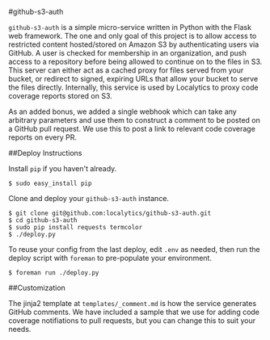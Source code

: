 #github-s3-auth

`github-s3-auth` is a simple micro-service written in Python with the Flask web framework. The one and only goal of this project is to allow access to restricted content hosted/stored on Amazon S3 by authenticating users via GitHub. A user is checked for membership in an organization, and push access to a repository before being allowed to continue on to the files in S3. This server can either act as a cached proxy for files served from your bucket, or redirect to signed, expiring URLs that allow your bucket to serve the files directly. Internally, this service is used by Localytics to proxy code coverage reports stored on S3.

As an added bonus, we added a single webhook which can take any arbitrary parameters and use them to construct a comment to be posted on a GitHub pull request. We use this to post a link to relevant code coverage reports on every PR.

##Deploy Instructions

Install `pip` if you haven't already.

```
$ sudo easy_install pip
```
Clone and deploy your `github-s3-auth` instance.

```
$ git clone git@github.com:localytics/github-s3-auth.git
$ cd github-s3-auth
$ sudo pip install requests termcolor
$ ./deploy.py
```

To reuse your config from the last deploy, edit `.env` as needed, then run the deploy script with `foreman` to pre-populate your environment.
```
$ foreman run ./deploy.py
```
##Customization

The jinja2 template at `templates/_comment.md` is how the service generates GitHub comments. We have included a sample that we use for adding code coverage notifiations to pull requests, but you can change this to suit your needs. 
